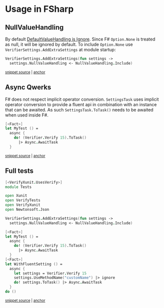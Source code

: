 <!--
GENERATED FILE - DO NOT EDIT
This file was generated by [MarkdownSnippets](https://github.com/SimonCropp/MarkdownSnippets).
Source File: /docs/mdsource/fsharp.source.md
To change this file edit the source file and then run MarkdownSnippets.
-->

# Usage in FSharp


## NullValueHandling

By default [DefaultValueHandling is Ignore](/docs/serializer-settings.md#default-settings). Since F# `Option.None` is treated as null, it will be ignored by default. To include `Option.None` use `VerifierSettings.AddExtraSettings` at module startup:

<!-- snippet: NullValueHandling -->
<a id='snippet-nullvaluehandling'></a>
```fs
VerifierSettings.AddExtraSettings(fun settings ->
  settings.NullValueHandling <- NullValueHandling.Include)
```
<sup><a href='/src/FSharpTests/Tests.fs#L9-L12' title='Snippet source file'>snippet source</a> | <a href='#snippet-nullvaluehandling' title='Start of snippet'>anchor</a></sup>
<!-- endSnippet -->


## Async Qwerks

F# does not respect implicit operator conversion. `SettingsTask` uses implicit operator conversion to provide a fluent api in combination with an instance that can be awaited. As such `SettingsTask.ToTask()` needs to be awaited when used inside F#.

<!-- snippet: FsTest -->
<a id='snippet-fstest'></a>
```fs
[<Fact>]
let MyTest () =
  async {
    do! (Verifier.Verify 15).ToTask()
      |> Async.AwaitTask
  }
```
<sup><a href='/src/FSharpTests/Tests.fs#L14-L21' title='Snippet source file'>snippet source</a> | <a href='#snippet-fstest' title='Start of snippet'>anchor</a></sup>
<!-- endSnippet -->


## Full tests

<!-- snippet: Tests.fs -->
<a id='snippet-Tests.fs'></a>
```fs
[<VerifyXunit.UsesVerify>]
module Tests

open Xunit
open VerifyTests
open VerifyXunit
open Newtonsoft.Json

VerifierSettings.AddExtraSettings(fun settings ->
  settings.NullValueHandling <- NullValueHandling.Include)

[<Fact>]
let MyTest () =
  async {
    do! (Verifier.Verify 15).ToTask()
      |> Async.AwaitTask
  }
[<Fact>]
let WithFluentSetting () =
  async {
    let settings = Verifier.Verify 15
    settings.UseMethodName("customName") |> ignore
    do! settings.ToTask() |> Async.AwaitTask
  }
do ()
```
<sup><a href='/src/FSharpTests/Tests.fs#L1-L25' title='Snippet source file'>snippet source</a> | <a href='#snippet-Tests.fs' title='Start of snippet'>anchor</a></sup>
<!-- endSnippet -->
